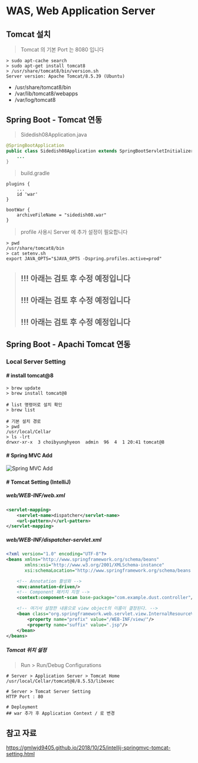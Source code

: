 # WAS, Web Application Server

## Tomcat 설치

> Tomcat 의 기본 Port 는 8080 입니다

```shell script
> sudo apt-cache search
> sudo apt-get install tomcat8
> /usr/share/tomcat8/bin/version.sh
Server version: Apache Tomcat/8.5.39 (Ubuntu)
```

- /usr/share/tomcat8/bin
- /var/lib/tomcat8/webapps
- /var/log/tomcat8

## Spring Boot - Tomcat 연동

> Sidedish08Application.java

```java
@SpringBootApplication
public class Sidedish08Application extends SpringBootServletInitializer {
    ...
}
```

> build.gradle

```shell script
plugins {
    ...
    id 'war'
}

bootWar {
    archiveFileName = "sidedish08.war"
}
```

> profile 사용시 Server 에 추가 설정이 필요합니다

```shell script
> pwd
/usr/share/tomcat8/bin
> cat setenv.sh
export JAVA_OPTS="$JAVA_OPTS -Dspring.profiles.active=prod"
```

> ## !!! 아래는 검토 후 수정 예정입니다
> ## !!! 아래는 검토 후 수정 예정입니다
> ## !!! 아래는 검토 후 수정 예정입니다

## Spring Boot - Apachi Tomcat 연동

### Local Server Setting

#### # install tomcat@8

```shell script
> brew update
> brew install tomcat@8

# list 명령어로 설치 확인
> brew list

# 기본 설치 경로
> pwd
/usr/local/Cellar
> ls -lrt
drwxr-xr-x  3 choibyunghyeon  admin  96  4  1 20:41 tomcat@8
```

#### # Spring MVC Add

![Spring MVC Add](./image/2020-04-01-17-40-29.png)

#### # Tomcat Setting (IntelliJ)

##### web/WEB-INF/web.xml

```xml
<servlet-mapping>
    <servlet-name>dispatcher</servlet-name>
    <url-pattern>/</url-pattern>
</servlet-mapping>
```

##### web/WEB-INF/dispatcher-servlet.xml

```xml
<?xml version="1.0" encoding="UTF-8"?>
<beans xmlns="http://www.springframework.org/schema/beans"
       xmlns:xsi="http://www.w3.org/2001/XMLSchema-instance"
       xsi:schemaLocation="http://www.springframework.org/schema/beans http://www.springframework.org/schema/beans/spring-beans.xsd">

    <!-- Annotation 활성화 -->
    <mvc:annotation-driven/>
    <!-- Component 패키지 지정 -->
    <context:component-scan base-package="com.example.dust.controller"/>

    <!-- 여기서 설정한 내용으로 view object의 이름이 결정된다. -->
    <bean class="org.springframework.web.servlet.view.InternalResourceViewResolver">
        <property name="prefix" value="/WEB-INF/view/"/>
        <property name="suffix" value=".jsp"/>
    </bean>
</beans>
```

##### Tomcat 위치 설정

> Run > Run/Debug Configurations  

```shell script
# Server > Application Server > Tomcat Home
/usr/local/Cellar/tomcat@8/8.5.53/libexec

# Server > Tomcat Server Setting
HTTP Port : 80

# Deployment
## war 추가 후 Application Context / 로 변경
```

## 참고 자료

<https://gmlwjd9405.github.io/2018/10/25/intellij-springmvc-tomcat-setting.html>